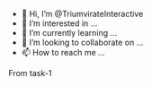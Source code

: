 - 👋 Hi, I’m @TriumvirateInteractive
- 👀 I’m interested in ...
- 🌱 I’m currently learning ...
- 💞️ I’m looking to collaborate on ...
- 📫 How to reach me ...

From task-1

<!---
TriumvirateInteractive/TriumvirateInteractive is a ✨ special ✨ repository because its `README.md` (this file) appears on your GitHub profile.
You can click the Preview link to take a look at your changes.
--->
